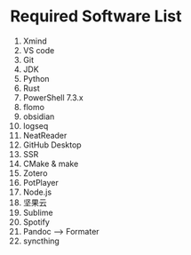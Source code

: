 # Required Software List

1. Xmind
2. VS code
3. Git
4. JDK
5. Python
6. Rust
7. PowerShell 7.3.x
8. flomo
9. obsidian
10. logseq
11. NeatReader
12. GitHub Desktop
13. SSR
14. CMake & make
15. Zotero
16. PotPlayer
17. Node.js
18. 坚果云
19. Sublime
20. Spotify
21. Pandoc --> Formater
22. syncthing 

